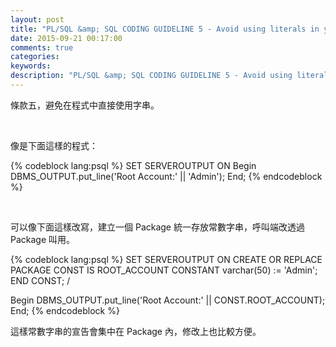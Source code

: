 ```yaml
---
layout: post
title: "PL/SQL &amp; SQL CODING GUIDELINE 5 - Avoid using literals in your code"
date: 2015-09-21 00:17:00
comments: true
categories: 
keywords: 
description: "PL/SQL &amp; SQL CODING GUIDELINE 5 - Avoid using literals in your code"
---
```


條款五，避免在程式中直接使用字串。  

<!-- More -->

<br/>


像是下面這樣的程式：

{% codeblock lang:psql %}
SET SERVEROUTPUT ON
Begin
    DBMS_OUTPUT.put_line('Root Account:' || 'Admin');
End;
{% endcodeblock %}

<br/>


可以像下面這樣改寫，建立一個 Package 統一存放常數字串，呼叫端改透過 Package 叫用。  

{% codeblock lang:psql %}
SET SERVEROUTPUT ON
CREATE OR REPLACE PACKAGE CONST
IS
    ROOT_ACCOUNT CONSTANT varchar(50) := 'Admin';
END CONST;
/

Begin
    DBMS_OUTPUT.put_line('Root Account:' || CONST.ROOT_ACCOUNT);
End;
{% endcodeblock %}

這樣常數字串的宣告會集中在 Package 內，修改上也比較方便。  
